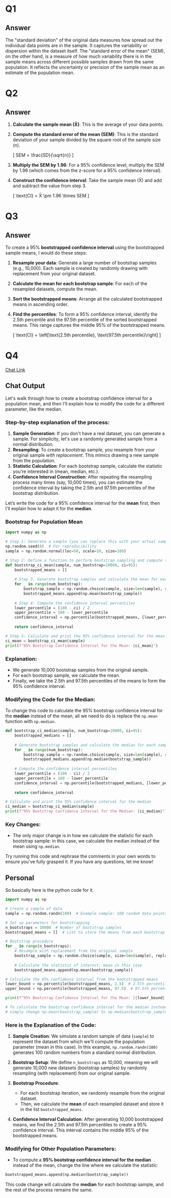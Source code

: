 # Q1
## Answer
The "standard deviation" of the original data measures how spread out the individual data points are in the sample. It captures the variability or dispersion within the dataset itself.
The "standard error of the mean" (SEM), on the other hand, is a measure of how much variability there is in the sample means across different possible samples drawn from the same population. It reflects the uncertainty or precision of the sample mean as an estimate of the population mean.

# Q2
## Answer

1. **Calculate the sample mean (X̄)**: This is the average of your data points.

2. **Compute the standard error of the mean (SEM)**: This is the standard deviation of your sample divided by the square root of the sample size (n).

   \[
   SEM = \frac{SD}{\sqrt{n}}
   \]

3. **Multiply the SEM by 1.96**: For a 95% confidence level, multiply the SEM by 1.96 (which comes from the z-score for a 95% confidence interval).

4. **Construct the confidence interval**: Take the sample mean (X̄) and add and subtract the value from step 3.

   \[
   \text{CI} = X̄ \pm 1.96 \times SEM
   \]

# Q3
## Answer
To create a 95% **bootstrapped confidence interval** using the bootstrapped sample means, I would do these steps:

1. **Resample your data**: Generate a large number of bootstrap samples (e.g., 10,000). Each sample is created by randomly drawing with replacement from your original dataset.

2. **Calculate the mean for each bootstrap sample**: For each of the resampled datasets, compute the mean.

3. **Sort the bootstrapped means**: Arrange all the calculated bootstrapped means in ascending order.

4. **Find the percentiles**: To form a 95% confidence interval, identify the 2.5th percentile and the 97.5th percentile of the sorted bootstrapped means. This range captures the middle 95% of the bootstrapped means.

   \[
   \text{CI} = \left[\text{2.5th percentile}, \text{97.5th percentile}\right]
   \]

# Q4 
[Chat Link](https://chatgpt.com/share/66ff4a14-0658-8004-84bd-488a8eea37ad)
## Chat Output
Let's walk through how to create a bootstrap confidence interval for a population mean, and then I'll explain how to modify the code for a different parameter, like the median.

### Step-by-step explanation of the process:

1. **Sample Generation**: If you don't have a real dataset, you can generate a sample. For simplicity, let's use a randomly generated sample from a normal distribution.
2. **Resampling**: To create a bootstrap sample, you resample from your original sample *with replacement*. This mimics drawing a new sample from the population.
3. **Statistic Calculation**: For each bootstrap sample, calculate the statistic you're interested in (mean, median, etc.).
4. **Confidence Interval Construction**: After repeating the resampling process many times (say, 10,000 times), you can estimate the confidence interval by taking the 2.5th and 97.5th percentiles of the bootstrap distribution.

Let’s write the code for a 95% confidence interval for the **mean** first, then I'll explain how to adapt it for the **median**.

### Bootstrap for Population Mean
```python
import numpy as np

# Step 1: Generate a sample (you can replace this with your actual sample)
np.random.seed(0)  # For reproducibility
sample = np.random.normal(loc=50, scale=10, size=100)

# Step 2: Define a function to perform bootstrap sampling and compute the confidence interval
def bootstrap_ci_mean(sample, num_bootstrap=10000, ci=95):
    bootstrapped_means = []
    
    # Step 3: Generate bootstrap samples and calculate the mean for each sample
    for _ in range(num_bootstrap):
        bootstrap_sample = np.random.choice(sample, size=len(sample), replace=True)
        bootstrapped_means.append(np.mean(bootstrap_sample))
    
    # Step 4: Compute the confidence interval percentiles
    lower_percentile = (100 - ci) / 2
    upper_percentile = 100 - lower_percentile
    confidence_interval = np.percentile(bootstrapped_means, [lower_percentile, upper_percentile])
    
    return confidence_interval

# Step 5: Calculate and print the 95% confidence interval for the mean
ci_mean = bootstrap_ci_mean(sample)
print(f"95% Bootstrap Confidence Interval for the Mean: {ci_mean}")
```

### Explanation:
- We generate 10,000 bootstrap samples from the original sample.
- For each bootstrap sample, we calculate the mean.
- Finally, we take the 2.5th and 97.5th percentiles of the means to form the 95% confidence interval.

### Modifying the Code for the Median:
To change this code to calculate the 95% bootstrap confidence interval for the **median** instead of the mean, all we need to do is replace the `np.mean` function with `np.median`.

```python
def bootstrap_ci_median(sample, num_bootstrap=10000, ci=95):
    bootstrapped_medians = []
    
    # Generate bootstrap samples and calculate the median for each sample
    for _ in range(num_bootstrap):
        bootstrap_sample = np.random.choice(sample, size=len(sample), replace=True)
        bootstrapped_medians.append(np.median(bootstrap_sample))
    
    # Compute the confidence interval percentiles
    lower_percentile = (100 - ci) / 2
    upper_percentile = 100 - lower_percentile
    confidence_interval = np.percentile(bootstrapped_medians, [lower_percentile, upper_percentile])
    
    return confidence_interval

# Calculate and print the 95% confidence interval for the median
ci_median = bootstrap_ci_median(sample)
print(f"95% Bootstrap Confidence Interval for the Median: {ci_median}")
```

### Key Changes:
- The only major change is in how we calculate the statistic for each bootstrap sample: in this case, we calculate the median instead of the mean using `np.median`.

Try running this code and rephrase the comments in your own words to ensure you've fully grasped it. If you have any questions, let me know!

## Personal 
So basically here is the python code for it.

```python
import numpy as np

# Create a sample of data
sample = np.random.randn(100)  # Example sample: 100 random data points from a normal distribution

# Set up parameters for bootstrapping
n_bootstraps = 10000  # Number of bootstrap samples
bootstrapped_means = []  # List to store the means from each bootstrap sample

# Bootstrap procedure
for _ in range(n_bootstraps):
    # Resample with replacement from the original sample
    bootstrap_sample = np.random.choice(sample, size=len(sample), replace=True)
    
    # Calculate the statistic of interest: mean in this case
    bootstrapped_means.append(np.mean(bootstrap_sample))

# Calculate the 95% confidence interval from the bootstrapped means
lower_bound = np.percentile(bootstrapped_means, 2.5)  # 2.5th percentile
upper_bound = np.percentile(bootstrapped_means, 97.5)  # 97.5th percentile

print(f"95% Bootstrap Confidence Interval for the Mean: [{lower_bound}, {upper_bound}]")

# To calculate the bootstrap confidence interval for the median instead of the mean,
# simply change np.mean(bootstrap_sample) to np.median(bootstrap_sample) in the loop.
```

### Here is the Explanation of the Code:
1. **Sample Creation**: We simulate a random sample of data (`sample`) to represent the dataset from which we'll compute the population parameter (mean in this case). In this example, `np.random.randn(100)` generates 100 random numbers from a standard normal distribution.

2. **Bootstrap Setup**: We define `n_bootstraps` as 10,000, meaning we will generate 10,000 new datasets (bootstrap samples) by randomly resampling (with replacement) from our original sample. 

3. **Bootstrap Procedure**: 
   - For each bootstrap iteration, we randomly resample from the original dataset.
   - Then, we calculate the **mean** of each resampled dataset and store it in the list `bootstrapped_means`.

4. **Confidence Interval Calculation**: After generating 10,000 bootstrapped means, we find the 2.5th and 97.5th percentiles to create a 95% confidence interval. This interval contains the middle 95% of the bootstrapped means.

### Modifying for Other Population Parameters:
- To compute a **95% bootstrap confidence interval for the median** instead of the mean, change the line where we calculate the statistic:

```python
bootstrapped_means.append(np.median(bootstrap_sample))
```

This code change will calculate the **median** for each bootstrap sample, and the rest of the process remains the same. 